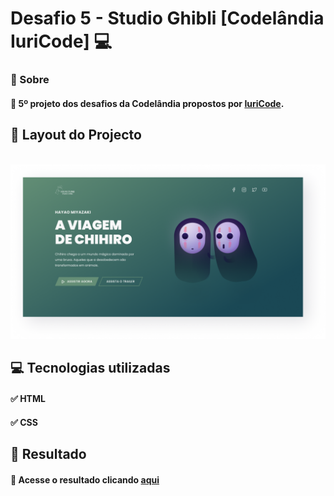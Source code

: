 # Desafio 5 - Studio Ghibli  [Codelândia IuriCode]  💻



### 📌 Sobre

#### 🥇 5º projeto dos desafios da Codelândia propostos por  <a href="https://www.linkedin.com/in/iuricode/">IuriCode</a>.



## 🎯 Layout do Projecto

<br>

<img src="./assets/design/studioghibli.png">


## 💻 Tecnologias utilizadas

#### ✅ HTML 
#### ✅ CSS


## 🎉 Resultado

#### 🧐 Acesse o resultado clicando <a href="https://desafio-05-codelandia.vercel.app/" target="_blank">aqui</a>